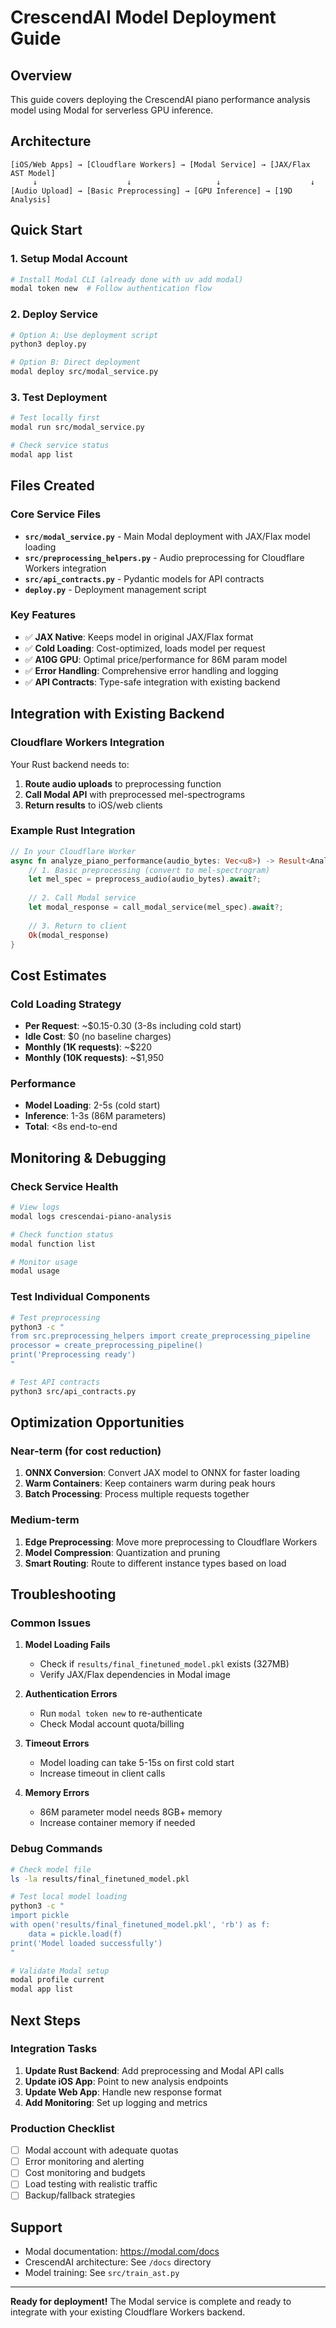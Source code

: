 # CrescendAI Model Deployment Guide

## Overview

This guide covers deploying the CrescendAI piano performance analysis model using Modal for serverless GPU inference.

## Architecture

```
[iOS/Web Apps] → [Cloudflare Workers] → [Modal Service] → [JAX/Flax AST Model]
     ↓                    ↓                   ↓                    ↓
[Audio Upload] → [Basic Preprocessing] → [GPU Inference] → [19D Analysis]
```

## Quick Start

### 1. Setup Modal Account

```bash
# Install Modal CLI (already done with uv add modal)
modal token new  # Follow authentication flow
```

### 2. Deploy Service

```bash
# Option A: Use deployment script
python3 deploy.py

# Option B: Direct deployment
modal deploy src/modal_service.py
```

### 3. Test Deployment

```bash
# Test locally first
modal run src/modal_service.py

# Check service status
modal app list
```

## Files Created

### Core Service Files

- **`src/modal_service.py`** - Main Modal deployment with JAX/Flax model loading
- **`src/preprocessing_helpers.py`** - Audio preprocessing for Cloudflare Workers integration
- **`src/api_contracts.py`** - Pydantic models for API contracts
- **`deploy.py`** - Deployment management script

### Key Features

- ✅ **JAX Native**: Keeps model in original JAX/Flax format
- ✅ **Cold Loading**: Cost-optimized, loads model per request
- ✅ **A10G GPU**: Optimal price/performance for 86M param model
- ✅ **Error Handling**: Comprehensive error handling and logging
- ✅ **API Contracts**: Type-safe integration with existing backend

## Integration with Existing Backend

### Cloudflare Workers Integration

Your Rust backend needs to:

1. **Route audio uploads** to preprocessing function
2. **Call Modal API** with preprocessed mel-spectrograms  
3. **Return results** to iOS/web clients

### Example Rust Integration

```rust
// In your Cloudflare Worker
async fn analyze_piano_performance(audio_bytes: Vec<u8>) -> Result<AnalysisResponse> {
    // 1. Basic preprocessing (convert to mel-spectrogram)
    let mel_spec = preprocess_audio(audio_bytes).await?;
    
    // 2. Call Modal service
    let modal_response = call_modal_service(mel_spec).await?;
    
    // 3. Return to client
    Ok(modal_response)
}
```

## Cost Estimates

### Cold Loading Strategy

- **Per Request**: ~$0.15-0.30 (3-8s including cold start)
- **Idle Cost**: $0 (no baseline charges)
- **Monthly (1K requests)**: ~$220
- **Monthly (10K requests)**: ~$1,950

### Performance

- **Model Loading**: 2-5s (cold start)
- **Inference**: 1-3s (86M parameters)
- **Total**: <8s end-to-end

## Monitoring & Debugging

### Check Service Health

```bash
# View logs
modal logs crescendai-piano-analysis

# Check function status  
modal function list

# Monitor usage
modal usage
```

### Test Individual Components

```bash
# Test preprocessing
python3 -c "
from src.preprocessing_helpers import create_preprocessing_pipeline
processor = create_preprocessing_pipeline()
print('Preprocessing ready')
"

# Test API contracts
python3 src/api_contracts.py
```

## Optimization Opportunities

### Near-term (for cost reduction)

1. **ONNX Conversion**: Convert JAX model to ONNX for faster loading
2. **Warm Containers**: Keep containers warm during peak hours
3. **Batch Processing**: Process multiple requests together

### Medium-term

1. **Edge Preprocessing**: Move more preprocessing to Cloudflare Workers
2. **Model Compression**: Quantization and pruning
3. **Smart Routing**: Route to different instance types based on load

## Troubleshooting

### Common Issues

1. **Model Loading Fails**
   - Check if `results/final_finetuned_model.pkl` exists (327MB)
   - Verify JAX/Flax dependencies in Modal image

2. **Authentication Errors**
   - Run `modal token new` to re-authenticate
   - Check Modal account quota/billing

3. **Timeout Errors**  
   - Model loading can take 5-15s on first cold start
   - Increase timeout in client calls

4. **Memory Errors**
   - 86M parameter model needs 8GB+ memory
   - Increase container memory if needed

### Debug Commands

```bash
# Check model file
ls -la results/final_finetuned_model.pkl

# Test local model loading
python3 -c "
import pickle
with open('results/final_finetuned_model.pkl', 'rb') as f:
    data = pickle.load(f)
print('Model loaded successfully')
"

# Validate Modal setup
modal profile current
modal app list
```

## Next Steps

### Integration Tasks

1. **Update Rust Backend**: Add preprocessing and Modal API calls
2. **Update iOS App**: Point to new analysis endpoints  
3. **Update Web App**: Handle new response format
4. **Add Monitoring**: Set up logging and metrics

### Production Checklist

- [ ] Modal account with adequate quotas
- [ ] Error monitoring and alerting
- [ ] Cost monitoring and budgets
- [ ] Load testing with realistic traffic
- [ ] Backup/fallback strategies

## Support

- Modal documentation: <https://modal.com/docs>
- CrescendAI architecture: See `/docs` directory
- Model training: See `src/train_ast.py`

---

**Ready for deployment!** The Modal service is complete and ready to integrate with your existing Cloudflare Workers backend.
